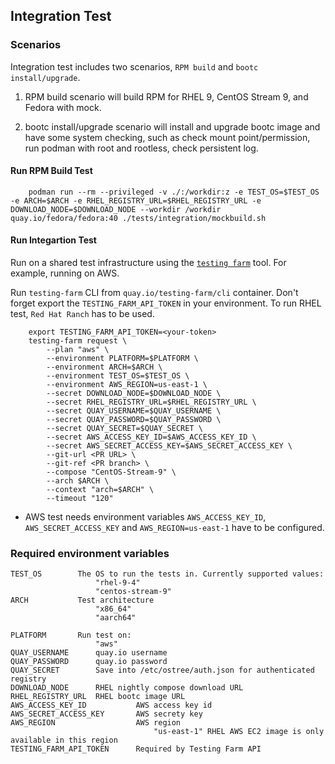## Integration Test

### Scenarios

Integration test includes two scenarios, `RPM build` and `bootc install/upgrade`.

1. RPM build scenario will build RPM for RHEL 9, CentOS Stream 9, and Fedora with mock.

2. bootc install/upgrade scenario will install and upgrade bootc image and have some system checking, such as check mount point/permission, run podman with root and rootless, check persistent log.

#### Run RPM Build Test

```shell
    podman run --rm --privileged -v ./:/workdir:z -e TEST_OS=$TEST_OS -e ARCH=$ARCH -e RHEL_REGISTRY_URL=$RHEL_REGISTRY_URL -e DOWNLOAD_NODE=$DOWNLOAD_NODE --workdir /workdir quay.io/fedora/fedora:40 ./tests/integration/mockbuild.sh
```

#### Run Integartion Test

Run on a shared test infrastructure using the [`testing farm`](https://docs.testing-farm.io/Testing%20Farm/0.1/cli.html) tool. For example, running on AWS.

Run `testing-farm` CLI from `quay.io/testing-farm/cli` container. Don't forget export the `TESTING_FARM_API_TOKEN` in your environment. To run RHEL test, `Red Hat Ranch` has to be used.

```shell
    export TESTING_FARM_API_TOKEN=<your-token>
    testing-farm request \
        --plan "aws" \
        --environment PLATFORM=$PLATFORM \
        --environment ARCH=$ARCH \
        --environment TEST_OS=$TEST_OS \
        --environment AWS_REGION=us-east-1 \
        --secret DOWNLOAD_NODE=$DOWNLOAD_NODE \
        --secret RHEL_REGISTRY_URL=$RHEL_REGISTRY_URL \
        --secret QUAY_USERNAME=$QUAY_USERNAME \
        --secret QUAY_PASSWORD=$QUAY_PASSWORD \
        --secret QUAY_SECRET=$QUAY_SECRET \
        --secret AWS_ACCESS_KEY_ID=$AWS_ACCESS_KEY_ID \
        --secret AWS_SECRET_ACCESS_KEY=$AWS_SECRET_ACCESS_KEY \
        --git-url <PR URL> \
        --git-ref <PR branch> \
        --compose "CentOS-Stream-9" \
        --arch $ARCH \
        --context "arch=$ARCH" \
        --timeout "120"
```

* AWS test needs environment variables `AWS_ACCESS_KEY_ID`, `AWS_SECRET_ACCESS_KEY` and `AWS_REGION=us-east-1` have to be configured.

### Required environment variables

    TEST_OS        The OS to run the tests in. Currently supported values:
                       "rhel-9-4"
                       "centos-stream-9"
    ARCH           Test architecture
                       "x86_64"
                       "aarch64"

    PLATFORM       Run test on:
                       "aws"
    QUAY_USERNAME      quay.io username
    QUAY_PASSWORD      quay.io password
    QUAY_SECRET        Save into /etc/ostree/auth.json for authenticated registry
    DOWNLOAD_NODE      RHEL nightly compose download URL
    RHEL_REGISTRY_URL  RHEL bootc image URL
    AWS_ACCESS_KEY_ID           AWS access key id
    AWS_SECRET_ACCESS_KEY       AWS secrety key
    AWS_REGION                  AWS region
                                    "us-east-1" RHEL AWS EC2 image is only available in this region
    TESTING_FARM_API_TOKEN      Required by Testing Farm API
